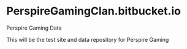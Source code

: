 # PerspireGamingClan.bitbucket.io
Perspire Gaming Data

This will be the test site and data repository for Perspire Gaming
